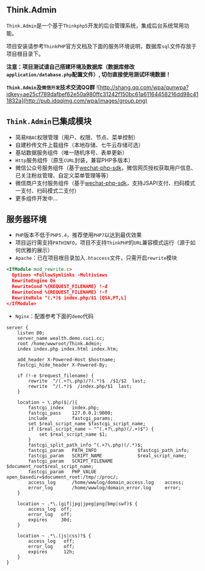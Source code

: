Think.Admin
---

`Think.Admin`是一个基于`Thinkphp5`开发的后台管理系统，集成后台系统常用功能。

项目安装请参考`ThinkPHP`官方文档及下面的服务环境说明，数据库`sql`文件存放于项目根目录下。

**注意：项目测试请自己搭建环境及数据库（数据库修改`application/database.php`配置文件）, 切勿直接使用测试环境数据！**


**`Think.Admin`及`微信开发`技术交流QQ群**
![http://shang.qq.com/wpa/qunwpa?idkey=ae25cf789dafbef62e50a980ffc31242f150bc61a61164458216dd98c411832a](http://pub.idqqimg.com/wpa/images/group.png)

`Think.Admin`已集成模块
---
* 简易`RBAC`权限管理（用户、权限、节点、菜单控制）
* 自建秒传文件上载组件（本地存储、七牛云存储可选）
* 基站数据服务组件（唯一随机序号、表单更新）
* `Http`服务组件（原生`CURL`封装，兼容PHP多版本）
* 微信公众号服务组件（基于[wechat-php-sdk](https://github.com/zoujingli/wechat-php-sdk)，微信网页授权获取用户信息、已关注粉丝管理、自定义菜单管理等等）
* 微信商户支付服务组件（基于[wechat-php-sdk](https://github.com/zoujingli/wechat-php-sdk)，支持JSAPI支付、扫码模式一支付、扫码模式二支付）
* 更多组件开发中...


服务器环境
---
* `PHP`版本不低于`PHP5.4`，推荐使用`PHP7`以达到最优效果
* 项目运行需支持`PATHINFO`，项目不支持`ThinkPHP`的`URL`兼容模式运行（源于如何优雅的展示）
* `Apache`：已在项目根目录加入`.htaccess`文件，只需开启`rewrite`模块

```xml
<IfModule mod_rewrite.c>
  Options +FollowSymlinks -Multiviews
  RewriteEngine On
  RewriteCond %{REQUEST_FILENAME} !-d
  RewriteCond %{REQUEST_FILENAME} !-f
  RewriteRule ^(.*)$ index.php/$1 [QSA,PT,L]
</IfModule>
```

* `Nginx`：配置参考下面的`demo`代码

```
server {
	listen 80;
	server_name wealth.demo.cuci.cc;
	root /home/wwwroot/Think.Admin;
	index index.php index.html index.htm;
	
	add_header X-Powered-Host $hostname;
	fastcgi_hide_header X-Powered-By;
	
	if (!-e $request_filename) {
		rewrite  ^/(.+?\.php)/?(.*)$  /$1/$2  last;
		rewrite  ^/(.*)$  /index.php/$1  last;
	}
	
	location ~ \.php($|/){
		fastcgi_index   index.php;
		fastcgi_pass    127.0.0.1:9000;
		include         fastcgi_params;
		set $real_script_name $fastcgi_script_name;
		if ($real_script_name ~ "^(.+?\.php)(/.+)$") {
			set $real_script_name $1;
		}
		fastcgi_split_path_info ^(.+?\.php)(/.*)$;
		fastcgi_param   PATH_INFO               $fastcgi_path_info;
		fastcgi_param   SCRIPT_NAME             $real_script_name;
		fastcgi_param   SCRIPT_FILENAME         $document_root$real_script_name;
		fastcgi_param   PHP_VALUE               open_basedir=$document_root:/tmp/:/proc/;
		access_log      /home/wwwlog/domain_access.log    access;
		error_log       /home/wwwlog/domain_error.log     error;
	}
	
	location ~ .*\.(gif|jpg|jpeg|png|bmp|swf)$ {
		access_log  off;
		error_log   off;
		expires     30d;
	}
	
	location ~ .*\.(js|css)?$ {
		access_log   off;
		error_log    off;
		expires      12h;
	}
}
```
